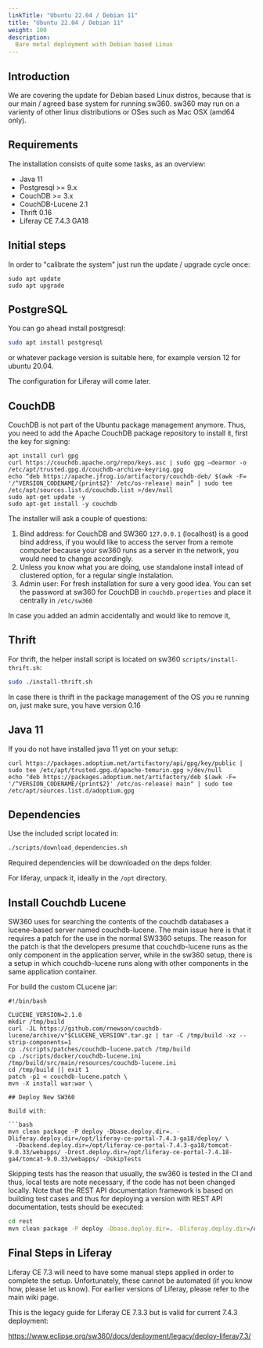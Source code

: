 ```yaml
---
linkTitle: "Ubuntu 22.04 / Debian 11"
title: "Ubuntu 22.04 / Debian 11"
weight: 100
description: 
  Bare metal deployment with Debian based Linux
---
```


## Introduction

We are covering the update for Debian based Linux distros, because that is our main / agreed base system for running sw360. sw360 may run on a varienty of other linux distributions or OSes such as Mac OSX (amd64 only).

## Requirements

The installation consists of quite some tasks, as an overview:

* Java 11
* Postgresql >= 9.x
* CouchDB >= 3.x
* CouchDB-Lucene 2.1
* Thrift 0.16
* Liferay CE 7.4.3 GA18

## Initial steps

In order to "calibrate the system" just run the update / upgrade cycle once:

```shell
sudo apt update
sudo apt upgrade
```

## PostgreSQL

You can go ahead install postgresql:

```bash
sudo apt install postgresql
```

or whatever package version is suitable here, for example version 12 for ubuntu 20.04. 

The configuration for Liferay will come later.

## CouchDB

CouchDB is not part of the Ubuntu package management anymore. Thus, you need to add the Apache CouchDB package repository to install it, first the key for signing:

```shell
apt install curl gpg
curl https://couchdb.apache.org/repo/keys.asc | sudo gpg –dearmor -o /etc/apt/trusted.gpg.d/couchdb-archive-keyring.gpg
echo “deb https://apache.jfrog.io/artifactory/couchdb-deb/ $(awk -F= '/^VERSION_CODENAME/{print$2}' /etc/os-release) main” | sudo tee /etc/apt/sources.list.d/couchdb.list >/dev/null
sudo apt-get update -y
sudo apt-get install -y couchdb
```

The installer will ask a couple of questions:

1. Bind address: for CouchDB and SW360 `127.0.0.1` (localhost) is a good bind address, if you would like to access the server from a remote computer because your sw360 runs as a server in the network, you would need to change accordingly.
2. Unless you know what you are doing, use standalone install intead of clustered option, for a regular single instalation.
3. Admin user: For fresh installation for sure a very good idea. You can set the password at sw360 for CouchDB in `couchdb.properties` and place it centrally in `/etc/sw360`

In case you added an admin accidentally and would like to remove it, 

## Thrift

For thrift, the helper install script is located on sw360 `scripts/install-thrift.sh`:

```bash
sudo ./install-thrift.sh
```

In case there is thrift in the package management of the OS you re running on, just make sure, you have version 0.16

## Java 11 

If you do not have installed java 11 yet on your setup:

```shell 
curl https://packages.adoptium.net/artifactory/api/gpg/key/public | sudo tee /etc/apt/trusted.gpg.d/apache-temurin.gpg >/dev/null
echo "deb https://packages.adoptium.net/artifactory/deb $(awk -F= '/^VERSION_CODENAME/{print$2}' /etc/os-release) main" | sudo tee /etc/apt/sources.list.d/adoptium.gpg
```

## Dependencies

Use the included script located in:
```bash
./scripts/download_dependencies.sh
```

Required dependencies will be downloaded on the deps folder.

For liferay, unpack it, ideally in the `/opt` directory.

## Install Couchdb Lucene

SW360 uses for searching the contents of the couchdb databases a lucene-based server named couchdb-lucene. The main issue here is that it requires a patch for the use in the normal SW3360 setups. The reason for the patch is that the developers presume that couchdb-lucene runs as the only component in the application server, while in the sw360 setup, there is a setup in which couchdb-lucene runs along with other components in the same application container.

For build the custom CLucene jar:

```shell
#!/bin/bash

CLUCENE_VERSION=2.1.0
mkdir /tmp/build
curl -JL https://github.com/rnewson/couchdb-lucene/archive/v"$CLUCENE_VERSION".tar.gz | tar -C /tmp/build -xz --strip-components=1
cp ./scripts/patches/couchdb-lucene.patch /tmp/build
cp ./scripts/docker/couchdb-lucene.ini /tmp/build/src/main/resources/couchdb-lucene.ini 
cd /tmp/build || exit 1
patch -p1 < couchdb-lucene.patch \
mvn -X install war:war \

## Deploy New SW360

Build with:

```bash
mvn clean package -P deploy -Dbase.deploy.dir=. -Dliferay.deploy.dir=/opt/liferay-ce-portal-7.4.3-ga18/deploy/ \
  -Dbackend.deploy.dir=/opt/liferay-ce-portal-7.4.3-ga18/tomcat-9.0.33/webapps/ -Drest.deploy.dir=/opt/liferay-ce-portal-7.4.18-ga4/tomcat-9.0.33/webapps/ -DskipTests
```

Skipping tests has the reason that usually, the sw360 is tested in the CI and thus, local tests are note necessary, if the code has not been changed locally. Note that the REST API documentation framework is based on building test cases and thus for deploying a version with REST API documentation, tests should be executed:

```bash
cd rest
mvn clean package -P deploy -Dbase.deploy.dir=. -Dliferay.deploy.dir=/opt/liferay-ce-portal-7.4.3-ga18/deploy/ -Dbackend.deploy.dir=/opt/liferay-ce-portal-7.4.3-ga18/tomcat-9.0.33/webapps/ -Drest.deploy.dir=/opt/liferay-ce-portal-7.3.3-ga4/tomcat-9.0.33/webapps/
```

## Final Steps in Liferay

Liferay CE 7.3 will need to have some manual steps applied in order to complete the setup. Unfortunately, these cannot be automated (if you know how, please let us know). For earlier versions of Liferay, please refer to the main wiki page. 

This is the legacy guide for Liferay CE 7.3.3 but is valid for current 7.4.3 deployment:

https://www.eclipse.org/sw360/docs/deployment/legacy/deploy-liferay7.3/

